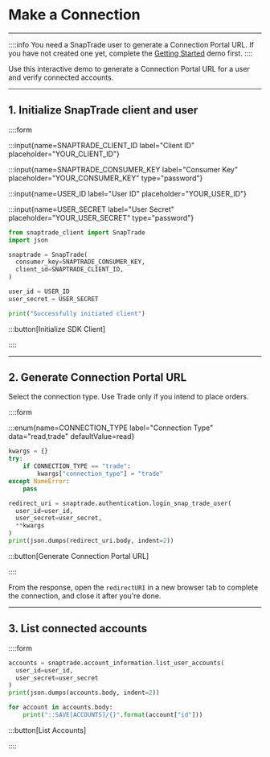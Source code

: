 # Make a Connection

---

::::info
You need a SnapTrade user to generate a Connection Portal URL. If you have not created one yet, complete the [Getting Started](https://docs.snaptrade.com/demo/getting-started) demo first.
::::

Use this interactive demo to generate a Connection Portal URL for a user and verify connected accounts.

---

## 1. Initialize SnapTrade client and user

::::form

:::input{name=SNAPTRADE_CLIENT_ID label="Client ID" placeholder="YOUR_CLIENT_ID"}

:::input{name=SNAPTRADE_CONSUMER_KEY label="Consumer Key" placeholder="YOUR_CONSUMER_KEY" type="password"}

:::input{name=USER_ID label="User ID" placeholder="YOUR_USER_ID"}

:::input{name=USER_SECRET label="User Secret" placeholder="YOUR_USER_SECRET" type="password"}

```python
from snaptrade_client import SnapTrade
import json

snaptrade = SnapTrade(
  consumer_key=SNAPTRADE_CONSUMER_KEY,
  client_id=SNAPTRADE_CLIENT_ID,
)

user_id = USER_ID
user_secret = USER_SECRET

print("Successfully initiated client")
```

:::button[Initialize SDK Client]

::::

---

## 2. Generate Connection Portal URL

Select the connection type. Use Trade only if you intend to place orders.

::::form

:::enum{name=CONNECTION_TYPE label="Connection Type" data="read,trade" defaultValue=read}

```python
kwargs = {}
try:
    if CONNECTION_TYPE == "trade":
        kwargs["connection_type"] = "trade"
except NameError:
    pass

redirect_uri = snaptrade.authentication.login_snap_trade_user(
  user_id=user_id,
  user_secret=user_secret,
  **kwargs
)
print(json.dumps(redirect_uri.body, indent=2))
```

:::button[Generate Connection Portal URL]

::::

From the response, open the `redirectURI` in a new browser tab to complete the connection, and close it after you're done.

---

## 3. List connected accounts

::::form

```python
accounts = snaptrade.account_information.list_user_accounts(
  user_id=user_id,
  user_secret=user_secret
)
print(json.dumps(accounts.body, indent=2))

for account in accounts.body:
    print("::SAVE[ACCOUNTS]/{}".format(account["id"]))
```

:::button[List Accounts]

::::
